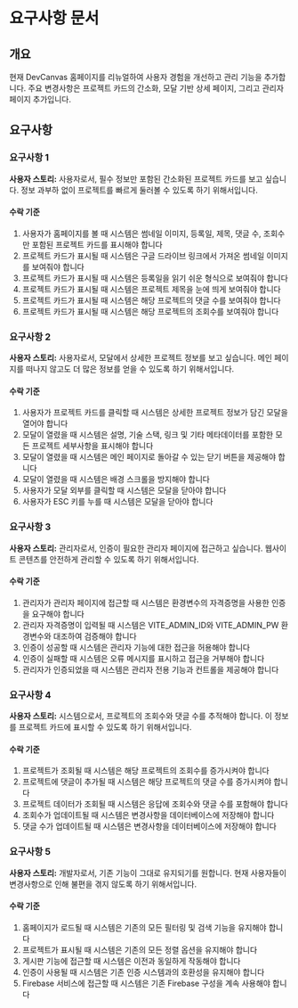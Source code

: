 # 요구사항 문서

## 개요

현재 DevCanvas 홈페이지를 리뉴얼하여 사용자 경험을 개선하고 관리 기능을 추가합니다. 주요 변경사항은 프로젝트 카드의 간소화, 모달 기반 상세 페이지, 그리고 관리자 페이지 추가입니다.

## 요구사항

### 요구사항 1

**사용자 스토리:** 사용자로서, 필수 정보만 포함된 간소화된 프로젝트 카드를 보고 싶습니다. 정보 과부하 없이 프로젝트를 빠르게 둘러볼 수 있도록 하기 위해서입니다.

#### 수락 기준

1. 사용자가 홈페이지를 볼 때 시스템은 썸네일 이미지, 등록일, 제목, 댓글 수, 조회수만 포함된 프로젝트 카드를 표시해야 합니다
2. 프로젝트 카드가 표시될 때 시스템은 구글 드라이브 링크에서 가져온 썸네일 이미지를 보여줘야 합니다
3. 프로젝트 카드가 표시될 때 시스템은 등록일을 읽기 쉬운 형식으로 보여줘야 합니다
4. 프로젝트 카드가 표시될 때 시스템은 프로젝트 제목을 눈에 띄게 보여줘야 합니다
5. 프로젝트 카드가 표시될 때 시스템은 해당 프로젝트의 댓글 수를 보여줘야 합니다
6. 프로젝트 카드가 표시될 때 시스템은 해당 프로젝트의 조회수를 보여줘야 합니다

### 요구사항 2

**사용자 스토리:** 사용자로서, 모달에서 상세한 프로젝트 정보를 보고 싶습니다. 메인 페이지를 떠나지 않고도 더 많은 정보를 얻을 수 있도록 하기 위해서입니다.

#### 수락 기준

1. 사용자가 프로젝트 카드를 클릭할 때 시스템은 상세한 프로젝트 정보가 담긴 모달을 열어야 합니다
2. 모달이 열렸을 때 시스템은 설명, 기술 스택, 링크 및 기타 메타데이터를 포함한 모든 프로젝트 세부사항을 표시해야 합니다
3. 모달이 열렸을 때 시스템은 메인 페이지로 돌아갈 수 있는 닫기 버튼을 제공해야 합니다
4. 모달이 열렸을 때 시스템은 배경 스크롤을 방지해야 합니다
5. 사용자가 모달 외부를 클릭할 때 시스템은 모달을 닫아야 합니다
6. 사용자가 ESC 키를 누를 때 시스템은 모달을 닫아야 합니다

### 요구사항 3

**사용자 스토리:** 관리자로서, 인증이 필요한 관리자 페이지에 접근하고 싶습니다. 웹사이트 콘텐츠를 안전하게 관리할 수 있도록 하기 위해서입니다.

#### 수락 기준

1. 관리자가 관리자 페이지에 접근할 때 시스템은 환경변수의 자격증명을 사용한 인증을 요구해야 합니다
2. 관리자 자격증명이 입력될 때 시스템은 VITE_ADMIN_ID와 VITE_ADMIN_PW 환경변수와 대조하여 검증해야 합니다
3. 인증이 성공할 때 시스템은 관리자 기능에 대한 접근을 허용해야 합니다
4. 인증이 실패할 때 시스템은 오류 메시지를 표시하고 접근을 거부해야 합니다
5. 관리자가 인증되었을 때 시스템은 관리자 전용 기능과 컨트롤을 제공해야 합니다

### 요구사항 4

**사용자 스토리:** 시스템으로서, 프로젝트의 조회수와 댓글 수를 추적해야 합니다. 이 정보를 프로젝트 카드에 표시할 수 있도록 하기 위해서입니다.

#### 수락 기준

1. 프로젝트가 조회될 때 시스템은 해당 프로젝트의 조회수를 증가시켜야 합니다
2. 프로젝트에 댓글이 추가될 때 시스템은 해당 프로젝트의 댓글 수를 증가시켜야 합니다
3. 프로젝트 데이터가 조회될 때 시스템은 응답에 조회수와 댓글 수를 포함해야 합니다
4. 조회수가 업데이트될 때 시스템은 변경사항을 데이터베이스에 저장해야 합니다
5. 댓글 수가 업데이트될 때 시스템은 변경사항을 데이터베이스에 저장해야 합니다

### 요구사항 5

**사용자 스토리:** 개발자로서, 기존 기능이 그대로 유지되기를 원합니다. 현재 사용자들이 변경사항으로 인해 불편을 겪지 않도록 하기 위해서입니다.

#### 수락 기준

1. 홈페이지가 로드될 때 시스템은 기존의 모든 필터링 및 검색 기능을 유지해야 합니다
2. 프로젝트가 표시될 때 시스템은 기존의 모든 정렬 옵션을 유지해야 합니다
3. 게시판 기능에 접근할 때 시스템은 이전과 동일하게 작동해야 합니다
4. 인증이 사용될 때 시스템은 기존 인증 시스템과의 호환성을 유지해야 합니다
5. Firebase 서비스에 접근할 때 시스템은 기존 Firebase 구성을 계속 사용해야 합니다